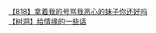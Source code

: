 [【818】拿着我的号骂我恶心的妹子你还好吗](http://tieba.baidu.com/p/3581109542?see_lz=1&pn=)   
[【树洞】给情缘的一些话](http://tieba.baidu.com/p/3580854123?see_lz=1&pn=)   
